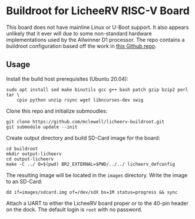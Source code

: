 # Buildroot for LicheeRV RISC-V Board
This board does not have mainline Linux or U-Boot support. It also appears 
unlikely that it ever will due to some non-standard hardware implementations
used by the Allwinner D1 processor. The repo contains a buildroot configuration
based off the work in [this Github repo](https://github.com/maquefel/licheerv-boot-build).

## Usage
Install the build host prerequisites (Ubuntu 20.04):
```
sudo apt install sed make binutils gcc g++ bash patch gzip bzip2 perl tar \
	cpio python unzip rsync wget libncurses-dev swig
```

Clone this repo and initialize submoudles:
```
git clone https://github.com/mclewell/licheerv-buildroot.git
git submodule update --init
```

Create output directory and build SD-Card image for the board:
```
cd buildroot
mkdir output-licheerv
cd output-licheerv
make -C ../ O=$(pwd) BR2_EXTERNAL=$PWD/../../ licheerv_defconfig
```

The resulting image will be located in the ```images``` directory. Write the image to 
an SD-Card:
```
dd if=images/sdcard.img of=/dev/sdX bs=1M status=progress && sync
```

Attach a UART to either the LicheeRV board proper or to the 40-pin header on the dock. The
default login is ```root``` with no password. 
